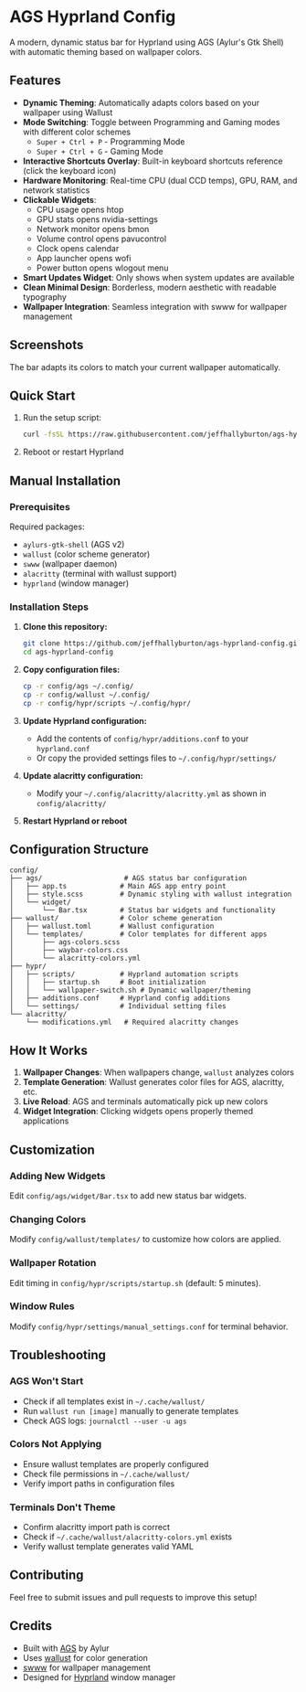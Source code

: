 # AGS Hyprland Config

A modern, dynamic status bar for Hyprland using AGS (Aylur's Gtk Shell) with automatic theming based on wallpaper colors.

## Features

- **Dynamic Theming**: Automatically adapts colors based on your wallpaper using Wallust
- **Mode Switching**: Toggle between Programming and Gaming modes with different color schemes
  - `Super + Ctrl + P` - Programming Mode
  - `Super + Ctrl + G` - Gaming Mode
- **Interactive Shortcuts Overlay**: Built-in keyboard shortcuts reference (click the keyboard icon)
- **Hardware Monitoring**: Real-time CPU (dual CCD temps), GPU, RAM, and network statistics
- **Clickable Widgets**: 
  - CPU usage opens htop
  - GPU stats opens nvidia-settings
  - Network monitor opens bmon
  - Volume control opens pavucontrol
  - Clock opens calendar
  - App launcher opens wofi
  - Power button opens wlogout menu
- **Smart Updates Widget**: Only shows when system updates are available
- **Clean Minimal Design**: Borderless, modern aesthetic with readable typography
- **Wallpaper Integration**: Seamless integration with swww for wallpaper management

## Screenshots

The bar adapts its colors to match your current wallpaper automatically.

## Quick Start

1. Run the setup script:
   ```bash
   curl -fsSL https://raw.githubusercontent.com/jeffhallyburton/ags-hyprland-config/main/install.sh | bash
   ```

2. Reboot or restart Hyprland

## Manual Installation

### Prerequisites

Required packages:
- `aylurs-gtk-shell` (AGS v2)
- `wallust` (color scheme generator)
- `swww` (wallpaper daemon)
- `alacritty` (terminal with wallust support)
- `hyprland` (window manager)

### Installation Steps

1. **Clone this repository:**
   ```bash
   git clone https://github.com/jeffhallyburton/ags-hyprland-config.git
   cd ags-hyprland-config
   ```

2. **Copy configuration files:**
   ```bash
   cp -r config/ags ~/.config/
   cp -r config/wallust ~/.config/
   cp -r config/hypr/scripts ~/.config/hypr/
   ```

3. **Update Hyprland configuration:**
   - Add the contents of `config/hypr/additions.conf` to your `hyprland.conf`
   - Or copy the provided settings files to `~/.config/hypr/settings/`

4. **Update alacritty configuration:**
   - Modify your `~/.config/alacritty/alacritty.yml` as shown in `config/alacritty/`

5. **Restart Hyprland or reboot**

## Configuration Structure

```
config/
├── ags/                    # AGS status bar configuration
│   ├── app.ts             # Main AGS app entry point
│   ├── style.scss         # Dynamic styling with wallust integration
│   └── widget/
│       └── Bar.tsx        # Status bar widgets and functionality
├── wallust/               # Color scheme generation
│   ├── wallust.toml       # Wallust configuration
│   └── templates/         # Color templates for different apps
│       ├── ags-colors.scss
│       ├── waybar-colors.css
│       └── alacritty-colors.yml
├── hypr/
│   ├── scripts/           # Hyprland automation scripts
│   │   ├── startup.sh     # Boot initialization
│   │   └── wallpaper-switch.sh # Dynamic wallpaper/theming
│   ├── additions.conf     # Hyprland config additions
│   └── settings/          # Individual setting files
└── alacritty/
    └── modifications.yml   # Required alacritty changes
```

## How It Works

1. **Wallpaper Changes**: When wallpapers change, `wallust` analyzes colors
2. **Template Generation**: Wallust generates color files for AGS, alacritty, etc.
3. **Live Reload**: AGS and terminals automatically pick up new colors
4. **Widget Integration**: Clicking widgets opens properly themed applications

## Customization

### Adding New Widgets

Edit `config/ags/widget/Bar.tsx` to add new status bar widgets.

### Changing Colors

Modify `config/wallust/templates/` to customize how colors are applied.

### Wallpaper Rotation

Edit timing in `config/hypr/scripts/startup.sh` (default: 5 minutes).

### Window Rules

Modify `config/hypr/settings/manual_settings.conf` for terminal behavior.

## Troubleshooting

### AGS Won't Start
- Check if all templates exist in `~/.cache/wallust/`
- Run `wallust run [image]` manually to generate templates
- Check AGS logs: `journalctl --user -u ags`

### Colors Not Applying
- Ensure wallust templates are properly configured
- Check file permissions in `~/.cache/wallust/`
- Verify import paths in configuration files

### Terminals Don't Theme
- Confirm alacritty import path is correct
- Check if `~/.cache/wallust/alacritty-colors.yml` exists
- Verify wallust template generates valid YAML

## Contributing

Feel free to submit issues and pull requests to improve this setup!

## Credits

- Built with [AGS](https://github.com/Aylur/ags) by Aylur
- Uses [wallust](https://codeberg.org/explosion-mental/wallust) for color generation
- [swww](https://github.com/Horus645/swww) for wallpaper management
- Designed for [Hyprland](https://hyprland.org/) window manager